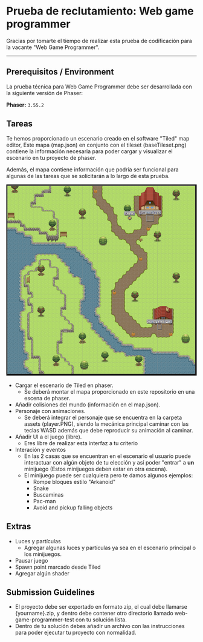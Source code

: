 # Prueba de reclutamiento: Web game programmer

Gracias por tomarte el tiempo de realizar esta prueba de codificación para la vacante "Web Game Programmer".

----

## Prerequisitos / Environment


La prueba técnica para Web Game Programmer debe ser desarrollada con la siguiente versión de Phaser:

  **Phaser:** `3.55.2`

## Tareas

Te hemos proporcionado un escenario creado en el software "Tiled" map editor, Este mapa (map.json) en conjunto con el tileset (baseTileset.png) contiene la información necesaria para poder cargar y visualizar el escenario en tu proyecto de phaser.

Además, el mapa contiene información que podría ser funcional para algunas de las tareas que se solicitarán a lo largo de esta prueba.

<img src="https://github.com/jesgonzalezGC/Prueba-Web-Game-Programmer/blob/main/assets/MapReference.PNG" width="700" />

- Cargar el escenario de Tiled en phaser.
  - Se deberá montar el mapa proporcionado en este repositorio en una escena de phaser.
- Añadir colisiones del mundo (información en el map.json).
- Personaje con animaciones.
  - Se deberá integrar el personaje que se encuentra en la carpeta assets (player.PNG), siendo la mecánica principal caminar con las teclas WASD además que debe reproducir su animación al caminar.
- Añadir UI a el juego (libre).
  - Eres libre de realizar esta interfaz a tu criterio
- Interación y eventos
  - En las 2 casas que se encuentran en el escenario el usuario puede interactuar con algún objeto de tu elección y así poder "entrar" a <b>un</b> minijuego (Estos minijuegos deben estar en otra escena).
  - El minijuego puede ser cualquiera pero te damos algunos ejemplos: 
    - Rompe bloques estilo "Arkanoid"
    - Snake
    - Buscaminas
    - Pac-man
    - Avoid and pickup falling objects

## Extras
- Luces y partículas
  - Agregar algunas luces y partículas ya sea en el escenario principal o los minijuegos.
- Pausar juego
- Spawn point marcado desde Tiled
- Agregar algún shader 

## Submission Guidelines
* El proyecto debe ser exportado en formato zip, el cual debe llamarse {yourname}.zip, y dentro debe contener otro directorio llamado web-game-programmer-test con tu solución lista.
* Dentro de tu solución debes añadir un archivo con las instrucciones para poder ejecutar tu proyecto con normalidad.

